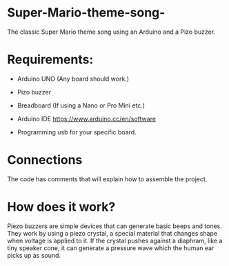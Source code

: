 # Super-Mario-theme-song-
The classic Super Mario theme song using an Arduino and a Pizo buzzer.

# Requirements:

* Arduino UNO (Any board should work.)
* Pizo buzzer
* Breadboard (If using a Nano or Pro Mini etc.)

* Arduino IDE
https://www.arduino.cc/en/software 

* Programming usb for your specific board.

# Connections

The code has comments that will explain how to assemble the project.

# How does it work?

Piezo buzzers are simple devices that can generate basic beeps and tones. They work by using a piezo crystal, a special material that changes shape when voltage is applied to it. If the crystal pushes against a diaphram, like a tiny speaker cone, it can generate a pressure wave which the human ear picks up as sound.
